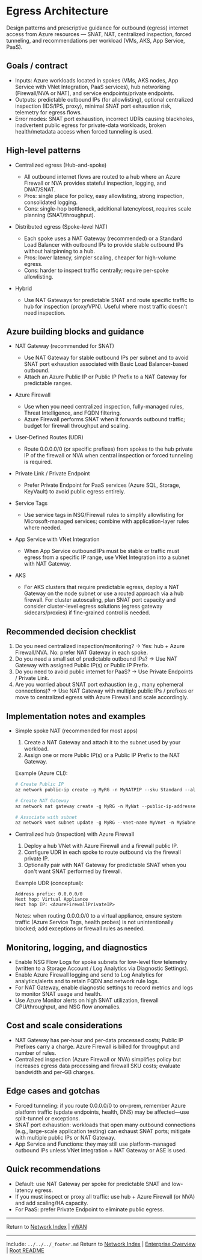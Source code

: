 ﻿---
Last Reviewed: 2025-09-04
Tags: egress, architecture, nat, snat
---
# Egress Architecture
Design patterns and prescriptive guidance for outbound (egress) internet access from Azure resources — SNAT, NAT, centralized inspection, forced tunneling, and recommendations per workload (VMs, AKS, App Service, PaaS).

## Goals / contract

- Inputs: Azure workloads located in spokes (VMs, AKS nodes, App Service with VNet Integration, PaaS services), hub networking (Firewall/NVA or NAT), and service endpoints/private endpoints.
- Outputs: predictable outbound IPs (for allowlisting), optional centralized inspection (IDS/IPS, proxy), minimal SNAT port exhaustion risk, telemetry for egress flows.
- Error modes: SNAT port exhaustion, incorrect UDRs causing blackholes, inadvertent public egress for private-data workloads, broken health/metadata access when forced tunneling is used.

## High-level patterns

- Centralized egress (Hub-and-spoke)
	- All outbound internet flows are routed to a hub where an Azure Firewall or NVA provides stateful inspection, logging, and DNAT/SNAT.
	- Pros: single place for policy, easy allowlisting, strong inspection, consolidated logging.
	- Cons: single-hop bottleneck, additional latency/cost, requires scale planning (SNAT/throughput).

- Distributed egress (Spoke-level NAT)
	- Each spoke uses a NAT Gateway (recommended) or a Standard Load Balancer with outbound IPs to provide stable outbound IPs without hairpinning to a hub.
	- Pros: lower latency, simpler scaling, cheaper for high-volume egress.
	- Cons: harder to inspect traffic centrally; require per-spoke allowlisting.

- Hybrid
	- Use NAT Gateways for predictable SNAT and route specific traffic to hub for inspection (proxy/VPN). Useful where most traffic doesn't need inspection.

## Azure building blocks and guidance

- NAT Gateway (recommended for SNAT)
	- Use NAT Gateway for stable outbound IPs per subnet and to avoid SNAT port exhaustion associated with Basic Load Balancer-based outbound.
	- Attach an Azure Public IP or Public IP Prefix to a NAT Gateway for predictable ranges.

- Azure Firewall
	- Use when you need centralized inspection, fully-managed rules, Threat Intelligence, and FQDN filtering.
	- Azure Firewall performs SNAT when it forwards outbound traffic; budget for firewall throughput and scaling.

- User‑Defined Routes (UDR)
	- Route 0.0.0.0/0 (or specific prefixes) from spokes to the hub private IP of the firewall or NVA when central inspection or forced tunneling is required.

- Private Link / Private Endpoint
	- Prefer Private Endpoint for PaaS services (Azure SQL, Storage, KeyVault) to avoid public egress entirely.

- Service Tags
	- Use service tags in NSG/Firewall rules to simplify allowlisting for Microsoft-managed services; combine with application-layer rules where needed.

- App Service with VNet Integration
	- When App Service outbound IPs must be stable or traffic must egress from a specific IP range, use VNet Integration into a subnet with NAT Gateway.

- AKS
	- For AKS clusters that require predictable egress, deploy a NAT Gateway on the node subnet or use a routed approach via a hub firewall. For cluster autoscaling, plan SNAT port capacity and consider cluster-level egress solutions (egress gateway sidecars/proxies) if fine-grained control is needed.

## Recommended decision checklist

1. Do you need centralized inspection/monitoring? -> Yes: hub + Azure Firewall/NVA. No: prefer NAT Gateway in each spoke.
2. Do you need a small set of predictable outbound IPs? -> Use NAT Gateway with assigned Public IP(s) or Public IP Prefix.
3. Do you need to avoid public internet for PaaS? -> Use Private Endpoints / Private Link.
4. Are you worried about SNAT port exhaustion (e.g., many ephemeral connections)? -> Use NAT Gateway with multiple public IPs / prefixes or move to centralized egress with Azure Firewall and scale accordingly.

## Implementation notes and examples

- Simple spoke NAT (recommended for most apps)

	1. Create a NAT Gateway and attach it to the subnet used by your workload.
	2. Assign one or more Public IP(s) or a Public IP Prefix to the NAT Gateway.

	Example (Azure CLI):

	```powershell
	# Create Public IP
	az network public-ip create -g MyRG -n MyNATPIP --sku Standard --allocation-method Static

	# Create NAT Gateway
	az network nat gateway create -g MyRG -n MyNat --public-ip-addresses MyNATPIP --idle-timeout 10

	# Associate with subnet
	az network vnet subnet update -g MyRG --vnet-name MyVnet -n MySubnet --nat-gateway MyNat
	```

- Centralized hub (inspection) with Azure Firewall

	1. Deploy a hub VNet with Azure Firewall and a firewall public IP.
	2. Configure UDR in each spoke to route outbound via the firewall private IP.
	3. Optionally pair with NAT Gateway for predictable SNAT when you don't want SNAT performed by firewall.

	Example UDR (conceptual):

	```text
	Address prefix: 0.0.0.0/0
	Next hop: Virtual Appliance
	Next hop IP: <AzureFirewallPrivateIP>
	```

	Notes: when routing 0.0.0.0/0 to a virtual appliance, ensure system traffic (Azure Service Tags, health probes) is not unintentionally blocked; add exceptions or firewall rules as needed.

## Monitoring, logging, and diagnostics

- Enable NSG Flow Logs for spoke subnets for low-level flow telemetry (written to a Storage Account / Log Analytics via Diagnostic Settings).
- Enable Azure Firewall logging and send to Log Analytics for analytics/alerts and to retain FQDN and network rule logs.
- For NAT Gateway, enable diagnostic settings to record metrics and logs to monitor SNAT usage and health.
- Use Azure Monitor alerts on high SNAT utilization, firewall CPU/throughput, and NSG flow anomalies.

## Cost and scale considerations

- NAT Gateway has per-hour and per-data processed costs; Public IP Prefixes carry a charge. Azure Firewall is billed for throughput and number of rules.
- Centralized inspection (Azure Firewall or NVA) simplifies policy but increases egress data processing and firewall SKU costs; evaluate bandwidth and per-GB charges.

## Edge cases and gotchas

- Forced tunneling: if you route 0.0.0.0/0 to on-prem, remember Azure platform traffic (update endpoints, health, DNS) may be affected—use split-tunnel or exceptions.
- SNAT port exhaustion: workloads that open many outbound connections (e.g., large-scale application testing) can exhaust SNAT ports; mitigate with multiple public IPs or NAT Gateway.
- App Service and Functions: they may still use platform-managed outbound IPs unless VNet Integration + NAT Gateway or ASE is used.

## Quick recommendations

- Default: use NAT Gateway per spoke for predictable SNAT and low-latency egress.
- If you must inspect or proxy all traffic: use hub + Azure Firewall (or NVA) and add scaling/HA capacity.
- For PaaS: prefer Private Endpoint to eliminate public egress.

---
Return to [Network Index](../_index.md) | [vWAN](vwan.md)

---
Include: `../../../_footer.md`
Return to [Network Index](../_index.md) | [Enterprise Overview](../_index.md) | [Root README](../../README.md)
